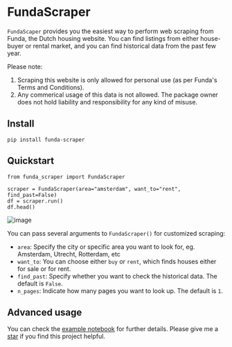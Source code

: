 # FundaScraper

`FundaScaper` provides you the easiest way to perform web scraping from Funda, the Dutch housing website. 
You can find listings from either house-buyer or rental market, and you can find historical data from the past few year.

Please note:
1. Scraping this website is only allowed for personal use (as per Funda's Terms and Conditions).
2. Any commerical usage of this data is not allowed. The package owner does not hold liability and responsibility for any kind of misuse. 


## Install
```
pip install funda-scraper
```

## Quickstart 
```
from funda_scraper import FundaScraper

scraper = FundaScraper(area="amsterdam", want_to="rent", find_past=False)
df = scraper.run()
df.head()
```
![image](https://i.imgur.com/mmN9mjQ.png)

You can pass several arguments to `FundaScraper()` for customized scraping:
- `area`: Specify the city or specific area you want to look for, eg. Amsterdam, Utrecht, Rotterdam, etc
- `want_to`: You can choose either `buy` or `rent`, which finds houses either for sale or for rent. 
- `find_past`: Specify whether you want to check the historical data. The default is `False`.
- `n_pages`: Indicate how many pages you want to look up. The default is `1`. 


## Advanced usage

You can check the [example notebook](https://colab.research.google.com/drive/1hNzJJRWxD59lrbeDpfY1OUpBz0NktmfW?usp=sharing) for further details. 
Please give me a [star](https://github.com/whchien/funda-scraper) if you find this project helpful. 


